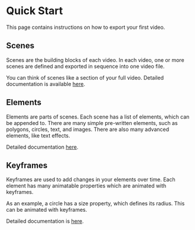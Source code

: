 # Quick Start

This page contains instructions on how to export your first video.

## Scenes

Scenes are the building blocks of each video.
In each video, one or more scenes are defined and exported in sequence into one video file.

You can think of scenes like a section of your full video. Detailed documentation is available [here][scenedoc].

## Elements

Elements are parts of scenes. Each scene has a list of elements, which can be appended to.
There are many simple pre-written elements, such as polygons, circles, text, and images.
There are also many advanced elements, like text effects.

Detailed documentation [here][elementdoc].

## Keyframes

Keyframes are used to add changes in your elements over time.
Each element has many animatable properties which are animated with keyframes.

As an example, a circle has a size property, which defines its radius. This can be animated with keyframes.

Detailed documentation is [here][keyframedoc].


[scenedoc]: https://medilocus.github.io/graphic_videos/four-zero-four
[elementdoc]: https://medilocus.github.io/graphic_videos/four-zero-four
[keyframedoc]: https://medilocus.github.io/graphic_videos/four-zero-four
